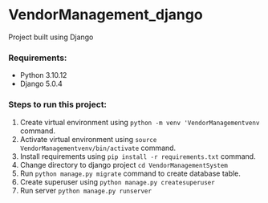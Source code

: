 # VendorManagement_django
Project built using Django 

### Requirements:
* Python 3.10.12
* Django 5.0.4

### Steps to run this project:
1. Create virtual environment using `python -m venv 'VendorManagementvenv` command.
2. Activate virtual environment using `source VendorManagementvenv/bin/activate` command.
3. Install requirements using `pip install -r requirements.txt` command.
4. Change directory to django project `cd VendorManagementSystem`
5. Run `python manage.py migrate` command to create database table.
6. Create superuser using `python manage.py createsuperuser`
7. Run server `python manage.py runserver`
